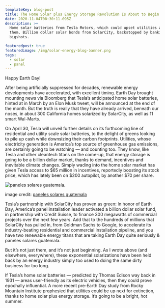 ```yaml
---
templateKey: blog-post
title: The Home Solar plus Energy Storage Revolution Is About to Begin
date: 2020-11-04T08:30:11.095Z
description: >+
  Home solar batteries from Tesla Motors, which could upset utilities as we know
  them. Billion dollar solar bonds from SolarCity, backstopped by banking
  bigshots.

featuredpost: true
featuredimage: /img/solar-energy-blog-banner.png
tags:
  - solar
  - panel
---
```

Happy Earth Day!

After being artificially suppressed for decades, renewable energy developments have accelerated, with excellent timing. Earth Day brought mounting news via Bloomberg that Tesla’s anticipated home solar batteries, hinted at in March by an Elon Musk tweet, will be announced at the end of the month. But the truth is really that they have already arrived, beneath our noses, in about 300 California homes solarized by SolarCity, as well as 11 smart Wal-Marts.

On April 30, Tesla will unveil further details on its forthcoming line of residential and utility scale solar batteries, to the delight of greens looking to pile up cash while downsizing their carbon footprints. Utilities, whose electricity generation is America’s top source of greenhouse gas emissions, are certainly going to be watching — and counting too. They know, like Tesla and other cleantech titans on the come-up, that energy storage is going to be a billion dollar market, thanks to demand, incentives and inevitable climate changes. Simply wading into the home solar market has given Tesla access to $65 million in incentives, reportedly boosting its stock price, which has lately been on $200 autopilot, by another $70 per share.

![ paneles solares guatemala.](/img/solar-energy-blog-banner.png " paneles solares guatemala.")

image credit: [ paneles solares guatemala ](https://www.aisa.com.gt/paneles-solares-guatemala/)

Tesla’s partnership with SolarCity has proven as green: In honor of Earth Day, America’s panel installation leader activated a billion dollar solar fund, in partnership with Credit Suisse, to finance 300 megawatts of commercial projects over the next few years. Add that to the hundreds of millions that SolarCity has pulled in, from Goldman Sachs to Google, to accelerate its industry-beating residential and commercial installation pipeline, and you have two renewable energy titans that are taking Earth Day quite seriously & paneles solares guatemala.

But it’s not just them, and it’s not just beginning. As I wrote above (and elsewhere, everywhere), these exponential solarizations have been held back by an energy industry simply too used to doing the same dirty business for too long.

If Tesla’s home solar batteries — predicted by Thomas Edison way back in 1931 — areas user-friendly as its electric vehicles, then they could prove epochally influential. A more recent pre-Earth Day study from Rocky Mountain Institute prophesied that utilities could be up next for extinction, thanks to home solar plus energy storage. It’s going to be a bright, hot summer.